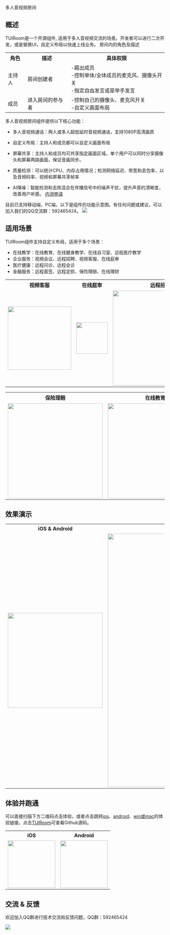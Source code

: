 多人音视频房间

## 概述

TUIRoom是一个开源组件, 适用于多人音视频交流的场景。开发者可以进行二次开发，或是替换UI，自定义布局以快速上线业务。
房间内的角色及描述

<table>
<tr>
<th>角色</th><th>描述</th><th>具体权限</th>
</tr>
<tr>
<td>主持人</td>

<td>房间创建者</td>

<td> -踢出成员<br/>-控制单体/全体成员的麦克风、摄像头开关   <br/>-指定自由发言或是举手发言</td>
</tr>
<td> 成员</td>
<td> 进入房间的参与者</td>
<td> -控制自己的摄像头、麦克风开关<br/>-自定义画面布局</td>

</tr>
</table>


多人音视频房间组件提供以下核心功能：

- 多人音视频通话：两人或多人超低延时音视频通话，支持1080P高清画质

- 自定义布局：主持人和成员都可以自定义画面布局

- 屏幕共享：主持人和成员均可共享指定画面区域，单个用户可以同时分享摄像头和屏幕两路画面，保证音画同步。

- 质量检测：可以统计CPU、内存占用情况；检测网络延迟、带宽和丢包率，以及音频码率、视频和屏幕共享帧率

- AI降噪：智能检测和去除混合在传播信号中的噪声干扰，提升声音的清晰度，改善用户听感。
[内测申请](https://cloud.tencent.com/apply/p/9q0qt0bg5l4)


目前已支持移动端、PC端，以下是组件的功能示意图。有任何问题或建议，可以加入我们的QQ交流群：592465424。
<img src="https://imgcache.qq.com/operation/dianshi/other/TUIRoom.354deff3e238839ef51bb02527ef81bfb808a9d0.png">

## 适用场景

TUIRoom组件支持自定义布局，适用于多个场景：

- 在线教学：在线教育、在线健身教学、在线自习室、远程医疗教学
- 企业服务：视频会议、远程招聘、视频客服、在线庭审
- 医疗健康：远程问诊、远程会诊
- 金融服务：远程面签、远程定损、保险理赔、在线理财



<table>
<tr>
<th>视频客服</th><th>在线庭审</th><th>远程招聘</th><th >远程会诊</th>
</tr>
<tr>
<td><img style="width:200px;" src="https://qcloudimg.tencent-cloud.cn/trisys/assets/product/images/ptovUFkmDhN1OWP7rGgB3.png" data-nonescope="true"></td>

<td><img style="width:100px;" src="https://mmbiz.qpic.cn/mmbiz_jpg/APDZeM2BxAFAK3wzQ1XB5UpuqGVW2rxrteTT1C0ljLNdtsSols3GkLb36usVL6vTiaDyQSCvMzeCuHsz1xic0F4Q/640?wx_fmt=jpeg&tp=webp&wxfrom=5&wx_lazy=1&wx_co=1" data-nonescope="true"></td>

<td><img style="width:300px;" src="https://imgcache.qq.com/operation/dianshi/other/zhaopin.9058bc65b94ea06b5d9b3926df836de5243c3988.png" data-nonescope="true"></td>

<td><img style="width:300px;" src="https://qcloudimg.tencent-cloud.cn/trisys/assets/product/images/i5ka6HgVVYvT2okzrWQXK.png" data-nonescope="true"></td>

</tr>
</table>


<table>
<tr>
<th>保险理赔</th><th>在线教育</th><th>视频会议</th><th >远程面签</th>
</tr>
<tr>
<td><img style="width:300px;" src="https://qcloudimg.tencent-cloud.cn/trisys/assets/product/images/sKlUCwL-mkjPHwZWuqgBo.png" data-nonescope="true"></td>

<td><img style="width:300px;" src="https://imgcache.qq.com/operation/dianshi/other/jiaoyu.c0baa1356cfe9397d7aad9647b5196d8fc57e937.png" data-nonescope="true"></td>

<td><img style="width:300px;" src="https://qcloudimg.tencent-cloud.cn/trisys/assets/product/images/5VTqOsLgja9Sv0GwBTNEr.png" data-nonescope="true"></td>

<td><img style="width:300px;" src="https://qcloudimg.tencent-cloud.cn/trisys/assets/product/images/XuKHWOfts8mS5D_0XcFD5.png" data-nonescope="true"></td>

</tr>
</table>


## 效果演示

<table>
<tr>
<th>iOS & Android</th><th>Windows & Mac</th>
</tr>
<tr>
<td><img style="width:300px;" src="https://imgcache.qq.com/operation/dianshi/other/TUIRoom_android.eb0d2a78455d5a9e86ca1c0505f35259728bf232.png" data-nonescope="true"></td>


<td><img style="width:800px;" src="https://imgcache.qq.com/operation/dianshi/other/tuiroomwindows.704c48031da2fd6e00837ae8e7475e7120c94743.png" data-nonescope="true"></td>

</tr>
</table>


## 体验并跑通

可以直接扫描下方二维码点击体验，或者点击跳转[ios](https://cloud.tencent.com/document/product/647/45681)、[android](https://cloud.tencent.com/document/product/647/45667)、[win或mac](https://cloud.tencent.com/document/product/647/63494)的体验链接。点击[TUIRoom](https://github.com/tencentyun/TUIRoom)可查看Github源码。
<table>
<tr>
<th>iOS</th><th>Android</th>
</tr>
<tr>
<td><img style="width:150px;" src="https://main.qcloudimg.com/raw/a1a6fd4a9bc3ad2b5fe60e31202c8fda.png" data-nonescope="true"></td>

<td><img style="width:150px;" src="https://imgcache.qq.com/operation/dianshi/other/crcode_android.fa3232dcf5c64a5184c5e9e0357674c6b3b601ac.png" data-nonescope="true"></td>




</button></a></td>
</tr>
</table>

## 交流 & 反馈

欢迎加入QQ群进行技术交流和反馈问题，QQ群：592465424

<img src="https://camo.githubusercontent.com/9548733e5a0a8f874b595b3240ad3ffc8902871c074ad6e1037093391829ce87/68747470733a2f2f6d61696e2e71636c6f7564696d672e636f6d2f7261772f31656133616231666633366433376338383966343134303439393538356134612e706e67">
